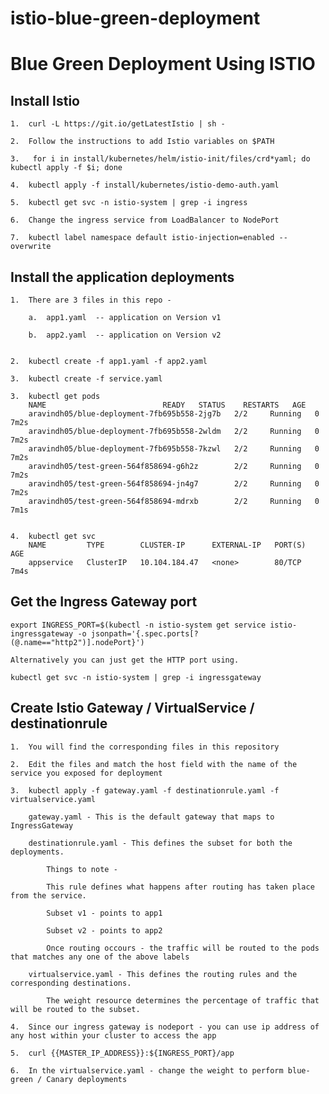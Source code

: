 # istio-blue-green-deployment

# Blue Green Deployment Using ISTIO

##  Install Istio

    1.  curl -L https://git.io/getLatestIstio | sh -
    
    2.  Follow the instructions to add Istio variables on $PATH
    
    3.   for i in install/kubernetes/helm/istio-init/files/crd*yaml; do kubectl apply -f $i; done

    4.  kubectl apply -f install/kubernetes/istio-demo-auth.yaml
    
    5.  kubectl get svc -n istio-system | grep -i ingress
    
    6.  Change the ingress service from LoadBalancer to NodePort 
    
    7.  kubectl label namespace default istio-injection=enabled --overwrite

    

##  Install the application deployments 

    1.  There are 3 files in this repo -
    
        a.  app1.yaml  -- application on Version v1
        
        b.  app2.yaml  -- application on Version v2 
        
        
    2.  kubectl create -f app1.yaml -f app2.yaml
    
    3.  kubectl create -f service.yaml
    
    3.  kubectl get pods 
        NAME                          READY   STATUS    RESTARTS   AGE
        aravindh05/blue-deployment-7fb695b558-2jg7b   2/2     Running   0          7m2s
        aravindh05/blue-deployment-7fb695b558-2wldm   2/2     Running   0          7m2s
        aravindh05/blue-deployment-7fb695b558-7kzwl   2/2     Running   0          7m2s
        aravindh05/test-green-564f858694-g6h2z        2/2     Running   0          7m2s
        aravindh05/test-green-564f858694-jn4g7        2/2     Running   0          7m2s
        aravindh05/test-green-564f858694-mdrxb        2/2     Running   0          7m1s
        
        
    4.  kubectl get svc
        NAME         TYPE        CLUSTER-IP      EXTERNAL-IP   PORT(S)   AGE
        appservice   ClusterIP   10.104.184.47   <none>        80/TCP    7m4s

##  Get the Ingress Gateway port 

    export INGRESS_PORT=$(kubectl -n istio-system get service istio-ingressgateway -o jsonpath='{.spec.ports[?(@.name=="http2")].nodePort}')
    
    Alternatively you can just get the HTTP port using. 
    
    kubectl get svc -n istio-system | grep -i ingressgateway
    



##  Create Istio Gateway / VirtualService / destinationrule

    1.  You will find the corresponding files in this repository
    
    2.  Edit the files and match the host field with the name of the service you exposed for deployment
    
    3.  kubectl apply -f gateway.yaml -f destinationrule.yaml -f virtualservice.yaml 
    
        gateway.yaml - This is the default gateway that maps to IngressGateway
        
        destinationrule.yaml - This defines the subset for both the deployments. 
            
            Things to note -
            
            This rule defines what happens after routing has taken place from the service. 
            
            Subset v1 - points to app1
            
            Subset v2 - points to app2
            
            Once routing occours - the traffic will be routed to the pods that matches any one of the above labels 
            
        virtualservice.yaml - This defines the routing rules and the corresponding destinations. 
            
            The weight resource determines the percentage of traffic that will be routed to the subset. 
    
    4.  Since our ingress gateway is nodeport - you can use ip address of any host within your cluster to access the app
    
    5.  curl {{MASTER_IP_ADDRESS}}:${INGRESS_PORT}/app
    
    6.  In the virtualservice.yaml - change the weight to perform blue-green / Canary deployments 
   


    
    
    
    
    
    

